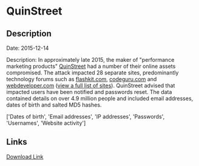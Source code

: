 # QuinStreet

## Description

Date: 2015-12-14

Description:
In approximately late 2015, the maker of &quot;performance marketing products&quot; <a href="http://quinstreet.com/" target="_blank" rel="noopener">QuinStreet</a> had a number of their online assets compromised. The attack impacted 28 separate sites, predominantly technology forums such as <a href="http://quinstreet.com/" target="_blank" rel="noopener">flashkit.com</a>, <a href="http://quinstreet.com/" target="_blank" rel="noopener">codeguru.com</a> and <a href="http://quinstreet.com/" target="_blank" rel="noopener">webdeveloper.com</a> (<a href="http://pastebin.com/raw/6p50GgCV" target="_blank" rel="noopener">view a full list of sites</a>). QuinStreet advised that impacted users have been notified and passwords reset. The data contained details on over 4.9 million people and included email addresses, dates of birth and salted MD5 hashes.


['Dates of birth', 'Email addresses', 'IP addresses', 'Passwords', 'Usernames', 'Website activity']

## Links

[Download Link](https://link-to.net/1229997/433.75887717759997/dynamic/?r=aHR0cHM6Ly93d3cubWVkaWFmaXJlLmNvbS92aWV3LzZsNnBDdlVlRWpHTVFjbC9xdWluc3RyZWV0LmNvbS9maWxl)